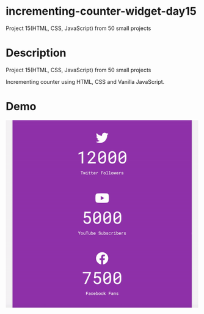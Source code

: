 # incrementing-counter-widget-day15
Project 15(HTML, CSS, JavaScript) from 50 small projects

# Description 

Project 15(HTML, CSS, JavaScript) from 50 small projects

Incrementing counter using HTML, CSS and Vanilla JavaScript.

# Demo

![demo gif](./example.gif)
